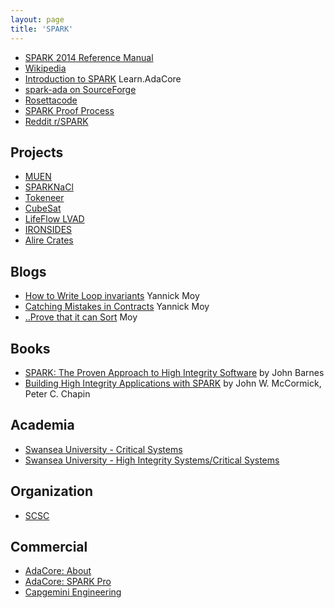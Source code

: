 ```yaml
---
layout: page
title: 'SPARK'
---
```


- [SPARK 2014 Reference Manual](https://docs.adacore.com/spark2014-docs/html/lrm/)
- [Wikipedia](https://en.wikipedia.org/wiki/SPARK_(programming_language))
- [Introduction to SPARK](https://learn.adacore.com/courses/intro-to-spark/index.html) Learn.AdaCore
- [spark-ada on SourceForge](https://stackoverflow.com/questions/tagged/spark-ada)
- [Rosettacode](https://rosettacode.org/wiki/Category:SPARK)
- [SPARK Proof Process](http://www.rosettacode.org/wiki/SPARK_Proof_Process)
- [Reddit r/SPARK](https://www.reddit.com/r/spark/)

## Projects

- [MUEN](https://muen.codelabs.ch)
- [SPARKNaCl](https://github.com/rod-chapman/SPARKNaCl)
- [Tokeneer](https://www.adacore.com/tokeneer)
- [CubeSat](https://www.cubesat.org)
- [LifeFlow LVAD](https://healthcare-digital.com/technology-and-ai/introducing-lifeflow-left-ventricular-assist-device)
- [IRONSIDES](https://github.com/mcejp/IRONSIDES)
- [Alire Crates](https://alire.ada.dev/search/?q=spark)

## Blogs

- [How to Write Loop invariants](https://blog.adacore.com/gnatprove-tips-and-tricks-how-to-write-loop-invariants) Yannick Moy
- [Catching Mistakes in Contracts](https://blog.adacore.com/gnatprove-tips-and-tricks-catching-mistakes-in-contracts) Yannick Moy
- [..Prove that it can Sort](https://blog.adacore.com/i-cant-believe-that-i-can-prove-that-it-can-sort) Moy

## Books

- [SPARK: The Proven Approach to High Integrity Software]() by John Barnes
- [Building High Integrity Applications with SPARK](https://books.google.com/books?id=Yh9TCgAAQBAJ) 
by John W. McCormick, Peter C. Chapin

## Academia

- [Swansea University - Critical Systems](https://cs.swan.ac.uk/~csetzer/lectures/critsys/current/SPARK_Ada/index.html)
- [Swansea University - High Integrity Systems/Critical Systems](https://cs.swan.ac.uk/~csetzer/lectures/critsys/current/index.html)

## Organization

- [SCSC](https://scsc.uk)

## Commercial

- [AdaCore: About](https://www.adacore.com/about-spark)
- [AdaCore: SPARK Pro](https://www.adacore.com/sparkpro)
- [Capgemini Engineering](https://capgemini-engineering.com/uk/en/)
